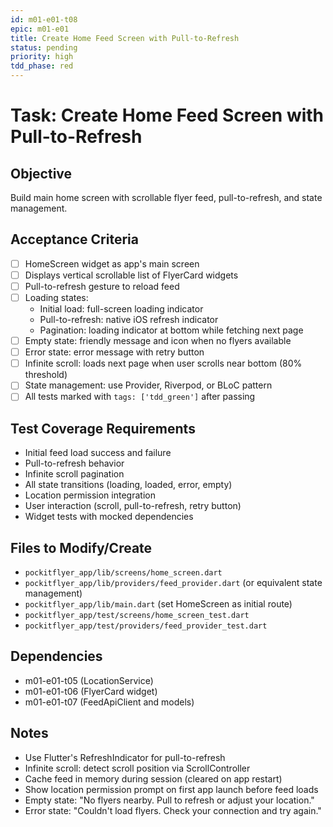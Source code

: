 ```yaml
---
id: m01-e01-t08
epic: m01-e01
title: Create Home Feed Screen with Pull-to-Refresh
status: pending
priority: high
tdd_phase: red
---
```


# Task: Create Home Feed Screen with Pull-to-Refresh

## Objective
Build main home screen with scrollable flyer feed, pull-to-refresh, and state management.

## Acceptance Criteria
- [ ] HomeScreen widget as app's main screen
- [ ] Displays vertical scrollable list of FlyerCard widgets
- [ ] Pull-to-refresh gesture to reload feed
- [ ] Loading states:
  - Initial load: full-screen loading indicator
  - Pull-to-refresh: native iOS refresh indicator
  - Pagination: loading indicator at bottom while fetching next page
- [ ] Empty state: friendly message and icon when no flyers available
- [ ] Error state: error message with retry button
- [ ] Infinite scroll: loads next page when user scrolls near bottom (80% threshold)
- [ ] State management: use Provider, Riverpod, or BLoC pattern
- [ ] All tests marked with `tags: ['tdd_green']` after passing

## Test Coverage Requirements
- Initial feed load success and failure
- Pull-to-refresh behavior
- Infinite scroll pagination
- All state transitions (loading, loaded, error, empty)
- Location permission integration
- User interaction (scroll, pull-to-refresh, retry button)
- Widget tests with mocked dependencies

## Files to Modify/Create
- `pockitflyer_app/lib/screens/home_screen.dart`
- `pockitflyer_app/lib/providers/feed_provider.dart` (or equivalent state management)
- `pockitflyer_app/lib/main.dart` (set HomeScreen as initial route)
- `pockitflyer_app/test/screens/home_screen_test.dart`
- `pockitflyer_app/test/providers/feed_provider_test.dart`

## Dependencies
- m01-e01-t05 (LocationService)
- m01-e01-t06 (FlyerCard widget)
- m01-e01-t07 (FeedApiClient and models)

## Notes
- Use Flutter's RefreshIndicator for pull-to-refresh
- Infinite scroll: detect scroll position via ScrollController
- Cache feed in memory during session (cleared on app restart)
- Show location permission prompt on first app launch before feed loads
- Empty state: "No flyers nearby. Pull to refresh or adjust your location."
- Error state: "Couldn't load flyers. Check your connection and try again."
